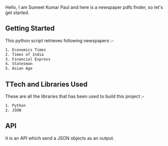 Hello, I am Sumeet Kumar Paul and here is a newspaper pdfs finder, so let's get started.

## Getting Started

This python script retrieves following newspapers :-

```bash
1. Economics Times
2. Times of India
3. Financial Express
4. Statesman
5. Asian Age
```

## TTech and Libraries Used

These are all the libraries that has been used to build this project :-

```bash
1. Python
2. JSON
```

## API

It is an API which send a JSON objects as an output.

